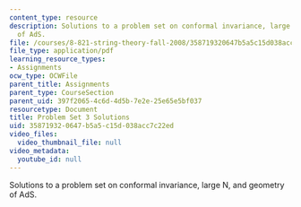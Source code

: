 ```yaml
---
content_type: resource
description: Solutions to a problem set on conformal invariance, large N, and geometry
  of AdS.
file: /courses/8-821-string-theory-fall-2008/358719320647b5a5c15d038acc7c22ed_soln03.pdf
file_type: application/pdf
learning_resource_types:
- Assignments
ocw_type: OCWFile
parent_title: Assignments
parent_type: CourseSection
parent_uid: 397f2065-4c6d-4d5b-7e2e-25e65e5bf037
resourcetype: Document
title: Problem Set 3 Solutions
uid: 35871932-0647-b5a5-c15d-038acc7c22ed
video_files:
  video_thumbnail_file: null
video_metadata:
  youtube_id: null
---
```

Solutions to a problem set on conformal invariance, large N, and geometry of AdS.

